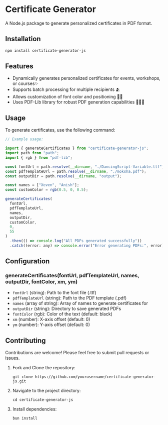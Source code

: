 # Certificate Generator

A Node.js package to generate personalized certificates in PDF format.

## Installation

```bash
npm install certificate-generator-js
```

## Features

- Dynamically generates personalized certificates for events, workshops, or courses✨
- Supports batch processing for multiple recipients 🫂
- Allows customization of font color and positioning ✌🏻
- Uses PDF-Lib library for robust PDF generation capabilities 🧑🏻‍💻

## Usage

To generate certificates, use the following command:

```javascript
// Example usage:

import { generateCertificates } from "certificate-generator-js";
import path from "path";
import { rgb } from "pdf-lib";

const fontUrl = path.resolve(__dirname, "./DancingScript-Variable.ttf");
const pdfTemplateUrl = path.resolve(__dirname, "./moksha.pdf");
const outputDir = path.resolve(__dirname, "output");

const names = ["Xeven", "Anish"];
const customColor = rgb(0.5, 0, 0.5);

generateCertificates(
  fontUrl,
  pdfTemplateUrl,
  names,
  outputDir,
  customColor,
  0,
  55
)
  .then(() => console.log("All PDFs generated successfully"))
  .catch((error: any) => console.error("Error generating PDFs:", error));
```

## Configuration

### generateCertificates(fontUrl, pdfTemplateUrl, names, outputDir, fontColor, xm, ym)

- `fontUrl` (string): Path to the font file (.ttf)
- `pdfTemplateUrl` (string): Path to the PDF template (.pdf)
- `names` (array of string): Array of names to generate certificates for
- `outputDir` (string): Directory to save generated PDFs
- `fontColor` (rgb): Color of the text (default: black)
- `xm` (number): X-axis offset (default: 0)
- `ym` (number): Y-axis offset (default: 0)

## Contributing

Contributions are welcome! Please feel free to submit pull requests or issues.

1. Fork and Clone the repository:

   ```
   git clone https://github.com/yourusername/certificate-generator-js.git
   ```

2. Navigate to the project directory:

   ```
   cd certificate-generator-js
   ```

3. Install dependencies:
   ```
   bun install
   ```

